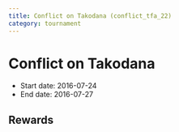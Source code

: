 ```yaml
---
title: Conflict on Takodana (conflict_tfa_22)
category: tournament
---
```

# Conflict on Takodana

  * Start date: 2016-07-24
  * End date: 2016-07-27

## Rewards

